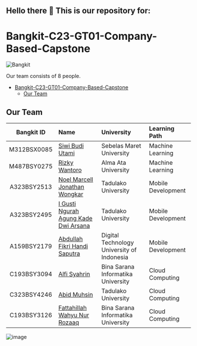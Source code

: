 ## Hello there 👋 This is our repository for:

<!--

**Here are some ideas to get you started:**

🙋‍♀️ A short introduction - what is your organization all about?
🌈 Contribution guidelines - how can the community get involved?
👩‍💻 Useful resources - where can the community find your docs? Is there anything else the community should know?
🍿 Fun facts - what does your team eat for breakfast?
🧙 Remember, you can do mighty things with the power of [Markdown](https://docs.github.com/github/writing-on-github/getting-started-with-writing-and-formatting-on-github/basic-writing-and-formatting-syntax)
-->
# Bangkit-C23-GT01-Company-Based-Capstone

![Bangkit](https://lh3.googleusercontent.com/J2QI0L3vJwv63Sm3isI90ctxuxznz67dAtJQN2vu7wnUuwt9Wc-WI7VuIhwvr0yVrDPfc7kBN5usZz75nDW_k96pCfcZBxnfNzvVS0g=w600)

Our team consists of 8 people.

- [Bangkit-C23-GT01-Company-Based-Capstone](#bangkit-c23-gt01-company-based-capstone)
  - [Our Team](#our-team)

## Our Team

Bangkit ID | Name | University | Learning Path
:---:|:---|:---|:--- 
M312BSX0085 | [Siwi Budi Utami](https://www.linkedin.com/in/siwibudiutami) | Sebelas Maret University | Machine Learning 
M487BSY0275 | [Rizky Wantoro](https://www.linkedin.com/in/rizky-wantoro-8551a4282) | Alma Ata University | Machine Learning
A323BSY2513 | [Noel Marcell Jonathan Wongkar](https://www.linkedin.com/in/noelljonathan/) | Tadulako University | Mobile Development
A323BSY2495 | [I Gusti Ngurah Agung Kade Dwi Arsana](https://www.linkedin.com/in/ngurah-agung-7a3231279) | Tadulako University |  Mobile Development
A159BSY2179 | [Abdullah Fikri Handi Saputra](https://www.linkedin.com/in/fikrihandy) | Digital Technology University of Indonesia | Mobile Development
C193BSY3094 | [Alfi Syahrin](https://www.linkedin.com/in/alfimonth) | Bina Sarana Informatika University| Cloud Computing
C323BSY4246 | [Abid Muhsin](https://www.linkedin.com/in/abid-muhsin) | Tadulako University |  Cloud Computing
C193BSY3126 | [Fattahillah Wahyu Nur Rozaaq](https://www.linkedin.com/in/fattahillahwahyu/) | Bina Sarana Informatika University| Cloud Computing

![image](https://github.com/C23-GT01/.github/assets/96417922/d5bed638-4770-4627-b2b3-35a8de3657f3)

